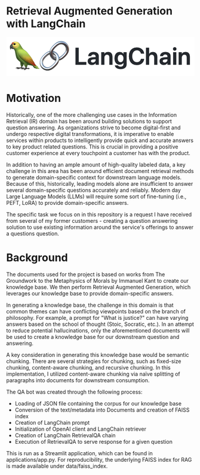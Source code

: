# Retrieval Augmented Generation with LangChain

![Screenshot](retrieval_augmented_generation_with_langchain/docs/images/langchain_banner.png)

# Motivation

Historically, one of the more challenging use cases in the Information Retrieval (IR) domain has been around building solutions to support question answering. As organizations strive to become digital-first and undergo respective digital transformations, it is imperative to enable services within products to intelligently provide quick and accurate answers to key product related questions. This is crucial in providing a positive customer experience at every touchpoint a customer has with the product. 

In addition to having an ample amount of high-quality labeled data, a key challenge in this area has been around efficient document retrieval methods to generate domain-specific context for downstream language models. Because of this, historically, leading models alone are insufficient to answer several domain-specific questions accurately and reliably. Modern day Large Language Models (LLMs) will require some sort of fine-tuning (i.e., PEFT, LoRA) to provide domain-specific answers.

The specific task we focus on in this repository is a request I have received from several of my former customers - creating a question answering solution to use existing information around the service's offerings to answer a questions question.

# Background

The documents used for the project is based on works from The Groundwork to the Metaphysics of Morals by Immanuel Kant to create our knowledge base. We then perform Retrieval Augmented Generation, which leverages our knowledge base to provide domain-specific answers.

In generating a knowledge base, the challenge in this domain is that common themes can have conflicting viewpoints based on the branch of philosophy. For example, a prompt for "What is justice?" can have varying answers based on the school of thought (Stoic, Socratic, etc.). In an attempt to reduce potential hallucinations, only the aforementioned documents will be used to create a knowledge base for our downstream question and answering. 

A key consideration in generating this knowledge base would be semantic chunking. There are several strategies for chunking, such as fixed-size chunking, content-aware chunking, and recursive chunking. In this implementation, I utilized content-aware chunking via naïve splitting of paragraphs into documents for downstream consumption.

The QA bot was created through the following process: 
- Loading of JSON file containing the corpus for our knowledge base
- Conversion of the text/metadata into Documents and creation of FAISS index
- Creation of LangChain prompt
- Initialization of OpenAI client and LangChain retriever
- Creation of LangChain RetrievalQA chain
- Execution of RetrievalQA to serve response for a given question

This is run as a Streamlit application, which can be found in applications/app.py. For reproducibility, the underlying FAISS index for RAG is made available under data/faiss_index. 

